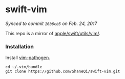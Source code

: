 # swift-vim

_Synced to commit `16b6cb5` on Feb. 24, 2017_

This repo is a mirror of [apple/swift/utils/vim/](https://github.com/apple/swift/tree/master/utils/vim).

### Installation

Install [vim-pathogen](https://github.com/tpope/vim-pathogen).

```
cd ~/.vim/bundle
git clone https://github.com/ShaneQi/swift-vim.git
```
